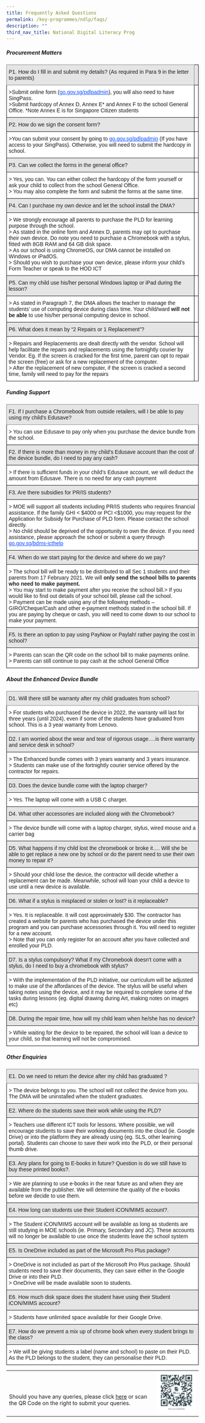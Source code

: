```yaml
---
title: Frequently Asked Questions
permalink: /key-programmes/ndlp/faqs/
description: ""
third_nav_title: National Digital Literacy Prog
---
```




##### **Procurement Matters**

<style type="text/css">
.tg  {border-collapse:collapse;border-spacing:0;}
.tg td{border-color:black;border-style:solid;border-width:1px;font-family:Arial, sans-serif;font-size:14px;
  overflow:hidden;padding:10px 5px;word-break:normal;}
.tg th{border-color:black;border-style:solid;border-width:1px;font-family:Arial, sans-serif;font-size:14px;
  font-weight:normal;overflow:hidden;padding:10px 5px;word-break:normal;}
.tg .tg-9678{background-color:#E5E5E5;text-align:left;vertical-align:top}
.tg .tg-i5i7{background-color:#E5E5E5;border-color:inherit;text-align:left;vertical-align:middle}
.tg .tg-zr06{background-color:#FFF;text-align:left;vertical-align:middle}
.tg .tg-0lax{text-align:left;vertical-align:top}
.tg .tg-faf8{background-color:#E5E5E5;text-align:left;vertical-align:middle}
</style>
<table class="tg">
<thead>
  <tr>
    <th class="tg-i5i7">P1.    How do I fill in and submit my details? (As required in Para 9 in the letter to parents)<br></th>
    <th class="tg-9678"></th>
  </tr>
</thead>
<tbody>
  <tr>
    <td class="tg-zr06">&gt;Submit online form (<a href="http://go.gov.sg/pdlpadmin"><span style="text-decoration:underline;color:#0C4BFF">go.gov.sg/pdlpadmin</span></a>), you will also need to have SingPass.<br>&gt;Submit hardcopy of Annex D, Annex E* and Annex F to the school General Office. *Note Annex E is for Singapore Citizen students<br></td>
    <td class="tg-0lax"></td>
  </tr>
  <tr>
    <td class="tg-faf8"> P2.    How do we sign the consent form?</td>
    <td class="tg-0lax"></td>
  </tr>
  <tr>
    <td class="tg-zr06"> &gt;You can submit your consent by going to <a href="http://go.gov.sg/pdlpadmin"><span style="text-decoration:underline;color:#0C4BFF">go.gov.sg/pdlpadmin</span></a> (If you have access to your SingPass). Otherwise, you will need to submit the hardcopy in school.</td>
    <td class="tg-0lax"></td>
  </tr>
  <tr>
    <td class="tg-faf8"> P3.    Can we collect the forms in the general office?</td>
    <td class="tg-0lax"></td>
  </tr>
  <tr>
    <td class="tg-zr06"> &gt; Yes, you can. You can either collect the hardcopy of the form yourself or ask your child to collect from the school General Office.<br>&gt; You may also complete the form and submit the forms at the same time.</td>
    <td class="tg-0lax"></td>
  </tr>
  <tr>
    <td class="tg-faf8"> P4.    Can I purchase my own device and let the school install the DMA?</td>
    <td class="tg-0lax"></td>
  </tr>
  <tr>
    <td class="tg-zr06"> &gt; We strongly encourage all parents to purchase the PLD for learning purpose through the school. <br>&gt; As stated in the online form and Annex D, parents may opt to purchase their own device. Do note you need to purchase a Chromebook with a stylus, fitted with 8GB RAM and 64 GB disk space.<br>&gt; As our school is using ChromeOS, our DMA cannot be installed on Windows or iPadOS.<br>&gt; Should you wish to purchase your own device, please inform your child’s Form Teacher or speak to the HOD ICT</td>
    <td class="tg-0lax"></td>
  </tr>
  <tr>
    <td class="tg-faf8"> P5.    Can my child use his/her personal Windows laptop or iPad during the lesson?</td>
    <td class="tg-0lax"></td>
  </tr>
  <tr>
    <td class="tg-zr06"> &gt; As stated in Paragraph 7, the DMA allows the teacher to manage the students’ use of computing device during class time. Your child/ward <span style="font-weight:bold">will not be able</span> to use his/her personal computing device in school.</td>
    <td class="tg-0lax"></td>
  </tr>
  <tr>
    <td class="tg-faf8"> P6.    What does it mean by “2 Repairs or 1 Replacement”?</td>
    <td class="tg-0lax"></td>
  </tr>
  <tr>
    <td class="tg-zr06"> &gt; Repairs and Replacements are dealt directly with the vendor. School will help facilitate the repairs and replacements using the fortnightly courier by Vendor. Eg. If the screen is cracked for the first time, parent can opt to repair the screen (free) or ask for a new replacement of the computer.<br>&gt; After the replacement of new computer, if the screen is cracked a second time, family will need to pay for the repairs</td>
    <td class="tg-0lax"></td>
  </tr>
</tbody>
</table>

##### **Funding Support**

<style type="text/css">
.tg  {border-collapse:collapse;border-spacing:0;}
.tg td{border-color:black;border-style:solid;border-width:1px;font-family:Arial, sans-serif;font-size:14px;
  overflow:hidden;padding:10px 5px;word-break:normal;}
.tg th{border-color:black;border-style:solid;border-width:1px;font-family:Arial, sans-serif;font-size:14px;
  font-weight:normal;overflow:hidden;padding:10px 5px;word-break:normal;}
.tg .tg-i5i7{background-color:#E5E5E5;border-color:inherit;text-align:left;vertical-align:middle}
.tg .tg-zr06{background-color:#FFF;text-align:left;vertical-align:middle}
.tg .tg-faf8{background-color:#E5E5E5;text-align:left;vertical-align:middle}
</style>
<table class="tg">
<thead>
  <tr>
    <th class="tg-i5i7">F1.     If I purchase a Chromebook from outside retailers, will I be able to pay using my child’s Edusave?<br></th>
  </tr>
</thead>
<tbody>
  <tr>
    <td class="tg-zr06">&gt; You can use Edusave to pay only when you purchase the device bundle from the school.</td>
  </tr>
  <tr>
    <td class="tg-faf8"> F2.    If there is more than money in my child’s Edusave account than the cost of the device bundle, do I need to pay any cash?</td>
  </tr>
  <tr>
    <td class="tg-zr06"> &gt; If there is sufficient funds in your child’s Edusave account, we will deduct the amount from Edusave. There is no need for any cash payment</td>
  </tr>
  <tr>
    <td class="tg-faf8"> F3.    Are there subsidies for PR/IS students?</td>
  </tr>
  <tr>
    <td class="tg-zr06"> &gt; MOE will support all students including PR/IS students who requires financial assistance. If the family GHI &lt; $4000 or PCI &lt;$1000, you may request for the Application for Subsidy for Purchase of PLD form. Please contact the school directly.<br>&gt; No child should be deprived of the opportunity to own the device. If you need assistance, please approach the school or submit a query through <a href="http://go.gov.sg/bdms-icthelp"><span style="text-decoration:underline;color:#0C4BFF">go.gov.sg/bdms-icthelp</span></a></td>
  </tr>
  <tr>
    <td class="tg-faf8"> F4.    When do we start paying for the device and where do we pay?</td>
  </tr>
  <tr>
    <td class="tg-zr06">&gt; The school bill will be ready to be distributed to all Sec 1 students and their parents from 17 February 2021.  We will <span style="font-weight:bold">only send the school bills to parents who need to make payment.</span><br>&gt; You may start to make payment after you receive the school bill.&gt; If you would like to find out details of your school bill, please call the school. <br>&gt; Payment can be made using any of the following methods – GIRO/Cheque/Cash and other e-payment methods stated in the school bill. If you are paying by cheque or cash, you will need to come down to our school to make your payment.</td>
  </tr>
  <tr>
    <td class="tg-faf8"> F5.    Is there an option to pay using PayNow or Paylah! rather paying the cost in school?</td>
  </tr>
  <tr>
    <td class="tg-zr06"> &gt; Parents can scan the QR code on the school bill to make payments online.<br>&gt; Parents can still continue to pay cash at the school General Office</td>
  </tr>
</tbody>
</table>

##### **About the Enhanced Device Bundle**

<style type="text/css">
.tg  {border-collapse:collapse;border-spacing:0;}
.tg td{border-color:black;border-style:solid;border-width:1px;font-family:Arial, sans-serif;font-size:14px;
  overflow:hidden;padding:10px 5px;word-break:normal;}
.tg th{border-color:black;border-style:solid;border-width:1px;font-family:Arial, sans-serif;font-size:14px;
  font-weight:normal;overflow:hidden;padding:10px 5px;word-break:normal;}
.tg .tg-i5i7{background-color:#E5E5E5;border-color:inherit;text-align:left;vertical-align:middle}
.tg .tg-zr06{background-color:#FFF;text-align:left;vertical-align:middle}
.tg .tg-faf8{background-color:#E5E5E5;text-align:left;vertical-align:middle}
</style>
<table class="tg">
<thead>
  <tr>
    <th class="tg-i5i7">D1. Will there still be warranty after my child graduates from school?<br></th>
  </tr>
</thead>
<tbody>
  <tr>
    <td class="tg-zr06">&gt; For students who purchased the device in 2022, the warranty will last for three years (until 2024), even if some of the students have graduated from school. This is a 3 year warranty from Lenovo.</td>
  </tr>
  <tr>
    <td class="tg-faf8"> D2. I am worried about the wear and tear of rigorous usage….is there warranty and service desk in school?</td>
  </tr>
  <tr>
    <td class="tg-zr06"> &gt; The Enhanced bundle comes with 3 years warranty and 3 years insurance.  <br>&gt; Students can make use of the fortnightly courier service offered by the contractor for repairs.</td>
  </tr>
  <tr>
    <td class="tg-faf8"> D3. Does the device bundle come with the laptop charger?</td>
  </tr>
  <tr>
    <td class="tg-zr06"> &gt; Yes. The laptop will come with a USB C charger.</td>
  </tr>
  <tr>
    <td class="tg-faf8"> D4. What other accessories are included along with the Chromebook?</td>
  </tr>
  <tr>
    <td class="tg-zr06"> &gt; The device bundle will come with a laptop charger, stylus, wired mouse and a carrier bag</td>
  </tr>
  <tr>
    <td class="tg-faf8"> D5. What happens if my child lost the chromebook or broke it…. Will she be able to get replace a new one by school or do the parent need to use their own money to repair it?</td>
  </tr>
  <tr>
    <td class="tg-zr06"> &gt; Should your child lose the device, the contractor will decide whether a replacement can be made. Meanwhile, school will loan your child a device to use until a new device is available.</td>
  </tr>
  <tr>
    <td class="tg-faf8"> D6. What if a stylus is misplaced or stolen or lost? is it replaceable?</td>
  </tr>
  <tr>
    <td class="tg-zr06"> &gt; Yes. It is replaceable. It will cost approximately $30. The contractor has created a website for parents who has purchased the device under this program and you can purchase accessories through it. You will need to register for a new account.<br>&gt; Note that you can only register for an account after you have collected and enrolled your PLD.</td>
  </tr>
  <tr>
    <td class="tg-faf8"> D7. Is a stylus compulsory? What if my Chromebook doesn’t come with a stylus, do I need to buy a chromebook with stylus?</td>
  </tr>
  <tr>
    <td class="tg-zr06"> &gt; With the implementation of the PLD initiative, our curriculum will be adjusted to make use of the affordances of the device. The stylus will be useful when taking notes using the device, and it may be required to complete some of the tasks during lessons (eg. digital drawing during Art, making notes on images etc)</td>
  </tr>
  <tr>
    <td class="tg-faf8"> D8. During the repair time, how will my child learn when he/she has no device?</td>
  </tr>
  <tr>
    <td class="tg-zr06">&gt;   While waiting for the device to be repaired, the school will loan a device to your child, so that learning will not be compromised.</td>
  </tr>
</tbody>
</table>

##### **Other Enquiries**

<style type="text/css">
.tg  {border-collapse:collapse;border-spacing:0;}
.tg td{border-color:black;border-style:solid;border-width:1px;font-family:Arial, sans-serif;font-size:14px;
  overflow:hidden;padding:10px 5px;word-break:normal;}
.tg th{border-color:black;border-style:solid;border-width:1px;font-family:Arial, sans-serif;font-size:14px;
  font-weight:normal;overflow:hidden;padding:10px 5px;word-break:normal;}
.tg .tg-i5i7{background-color:#E5E5E5;border-color:inherit;text-align:left;vertical-align:middle}
.tg .tg-zr06{background-color:#FFF;text-align:left;vertical-align:middle}
.tg .tg-faf8{background-color:#E5E5E5;text-align:left;vertical-align:middle}
</style>
<table class="tg">
<thead>
  <tr>
    <th class="tg-i5i7">E1.    Do we need to return the device after my child has graduated ?</th>
  </tr>
</thead>
<tbody>
  <tr>
    <td class="tg-zr06">&gt; The device belongs to you. The school will not collect the device from you. The DMA will be uninstalled when the student graduates.<br></td>
  </tr>
  <tr>
    <td class="tg-faf8"> E2.    Where do the students save their work while using the PLD?</td>
  </tr>
  <tr>
    <td class="tg-zr06"> &gt; Teachers use different ICT tools for lessons. Where possible, we will encourage students to save their working documents into the cloud (ie. Google Drive) or into the platform they are already using (eg. SLS, other learning portal). Students can choose to save their work into the PLD, or their personal thumb drive.</td>
  </tr>
  <tr>
    <td class="tg-faf8"> E3.    Any plans for going to E-books in future? Question is do we still have to buy these printed books?.</td>
  </tr>
  <tr>
    <td class="tg-zr06"> &gt; We are planning to use e-books in the near future as and when they are available from the publisher. We will determine the quality of the e-books before we decide to use them.</td>
  </tr>
  <tr>
    <td class="tg-faf8"> E4.    How long can students use their Student iCON/MIMS account?.</td>
  </tr>
  <tr>
    <td class="tg-zr06"> &gt; The Student iCON/MIMS account will be available as long as students are still studying in MOE schools (ie. Primary, Secondary and JC). These accounts will no longer be available to use once the students leave the school system</td>
  </tr>
  <tr>
    <td class="tg-faf8"> E5.    Is OneDrive included as part of the Microsoft Pro Plus package?</td>
  </tr>
  <tr>
    <td class="tg-zr06"> &gt; OneDrive is not included as part of the Microsoft Pro Plus package. Should students need to save their documents, they can save either in the Google Drive or into their PLD.<br>&gt;  OneDrive will be made available soon to students.</td>
  </tr>
  <tr>
    <td class="tg-faf8"> E6.    How much disk space does the student have using their Student iCON/MIMS account?</td>
  </tr>
  <tr>
    <td class="tg-zr06"> &gt; Students have unlimited space available for their Google Drive.</td>
  </tr>
  <tr>
    <td class="tg-faf8"> E7.    How do we prevent a mix up of chrome book when every student brings to the class?</td>
  </tr>
  <tr>
    <td class="tg-zr06"> &gt; We will be giving students a label (name and school) to paste on their PLD. As the PLD belongs to the student, they can personalise their PLD.</td>
  </tr>
</tbody>
</table>



| |  | 
| -------- | -------- | 
| <br><br>Should you have any queries, please click [here](https://form.gov.sg/#!/6003ab0667a3e600110513fe) or scan the QR Code on the right to submit your queries.     | <img src="/images/Keyprogrammes/Ndlp/ndlp-bdms-icthelp-qrcode.png" alt="ICT Support" style="width:200px" />  |